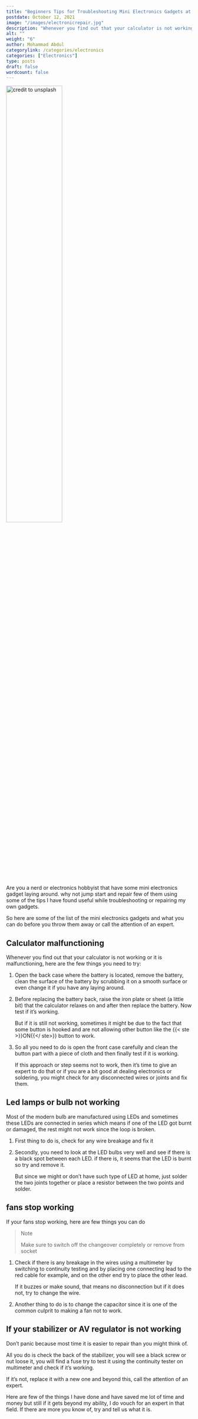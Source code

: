 ```yaml
---
title: "Beginners Tips for Troubleshooting Mini Electronics Gadgets at Home"
postdate: October 12, 2021
image: "/images/electronicrepair.jpg"
description: "Whenever you find out that your calculator is not working or it is malfunctioning, here are the few things you need to try"
alt: ""
weight: "6"
author: Mohammad Abdul
categorylink: /categories/electronics
categories: ["Electronics"]
type: posts
draft: false
wordcount: false
---
```


<img src="/images/electronicrepair.jpg" style="width: 55%" alt="credit to unsplash">

Are you a nerd or electronics hobbyist that have some mini electronics gadget laying around. why not jump start and repair few of them using some of the tips I have found useful while troubleshooting or repairing my own gadgets.

So here are some of the list of the mini electronics gadgets and what you can do before you throw them away or call the attention of an expert.

## Calculator malfunctioning

Whenever you find out that your calculator is not working or it is malfunctioning, here are the few things you need to try:

1. Open the back case where the battery is located, remove the battery, clean the surface of the battery by scrubbing it on a smooth surface or even change it if you have any laying around.

2. Before replacing the battery back, raise the iron plate or sheet (a little bit) that the calculator relaxes on and after then replace the battery. Now test if it’s working.

   But if it is still not working, sometimes it might be due to the fact that some button is hooked and are not allowing other button like the {{< ste >}}ON{{</ ste>}} button to work.

3. So all you need to do is open the front case carefully and clean the button part with a piece of cloth and then finally test if it is working.

   If this approach or step seems not to work, then it’s time to give an expert to do that or if you are a bit good at dealing electronics or soldering, you might check for any disconnected wires or joints and fix them.

## Led lamps or bulb not working

Most of the modern bulb are manufactured using LEDs and sometimes these LEDs are connected in series which means if one of the LED got burnt or damaged, the rest might not work since the loop is broken.

1. First thing to do is, check for any wire breakage and fix it

2. Secondly, you need to look at the LED bulbs very well and see if there is a black spot between each LED. if there is, it seems that the LED is burnt so try and remove it.

   But since we might or don’t have such type of LED at home, just solder the two joints together or place a resistor between the two points and solder.

## fans stop working

If your fans stop working, here are few things you can do

<blockquote class="blockquote">
<p class="little-nugget">Note</p>
<p class="quote-text">
Make sure to switch off the changeover completely or remove from socket
</p>

</blockquote>

1. Check if there is any breakage in the wires using a multimeter by switching to continuity testing and by placing one connecting lead to the red cable for example, and on the other end try to place the other lead.

   If it buzzes or make sound, that means no disconnection but if it does not, try to change the wire.

2. Another thing to do is to change the capacitor since it is one of the common culprit to making a fan not to work.

## If your stabilizer or AV regulator is not working

Don’t panic because most time it is easier to repair than you might think of.

All you do is check the back of the stabilizer, you will see a black screw or nut loose it, you will find a fuse try to test it using the continuity tester on multimeter and check if it’s working.

If it’s not, replace it with a new one and beyond this, call the attention of an expert.

Here are few of the things I have done and have saved me lot of time and money but still if it gets beyond my ability, I do vouch for an expert in that field. If there are more you know of, try and tell us what it is.

